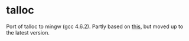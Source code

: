 talloc
======

Port of talloc to mingw (gcc 4.6.2). Partly based on [this](http://src.chromium.org/svn/trunk/src/third_party/talloc/), but moved up to the latest version.